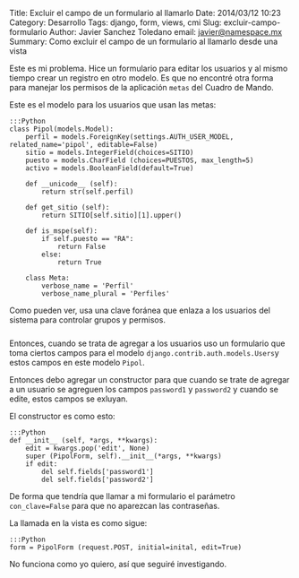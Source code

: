 Title: Excluir el campo de un formulario al llamarlo
Date: 2014/03/12 10:23
Category: Desarrollo
Tags: django, form, views, cmi
Slug: excluir-campo-formulario
Author: Javier Sanchez Toledano
email: javier@namespace.mx
Summary: Como excluir el campo de un formulario al llamarlo desde una vista

Este es mi problema. Hice un formulario para editar los usuarios y al mismo tiempo crear un registro en otro modelo. Es que no encontré otra forma para manejar los permisos de la aplicación `metas` del Cuadro de Mando.

Este es el modelo para los usuarios que usan las metas:

    :::Python
    class Pipol(models.Model):
        perfil = models.ForeignKey(settings.AUTH_USER_MODEL, related_name='pipol', editable=False)
        sitio = models.IntegerField(choices=SITIO)
        puesto = models.CharField (choices=PUESTOS, max_length=5)
        activo = models.BooleanField(default=True)

        def __unicode__ (self):
            return str(self.perfil)

        def get_sitio (self):
            return SITIO[self.sitio][1].upper()

        def is_mspe(self):
            if self.puesto == "RA":
                return False
            else:
                return True

        class Meta:
            verbose_name = 'Perfil'
            verbose_name_plural = 'Perfiles'

Como pueden ver, usa una clave foránea que enlaza a los usuarios del sistema para controlar grupos y permisos.

<div style="max-width:300px; margin: 25px auto;">
  <!-- nspace_01 -->
  <ins class="adsbygoogle"
       style="display:block"
       data-ad-client="ca-pub-9466828947698623"
       data-ad-slot="5225523689"
       data-ad-format="auto"></ins>
  <script>
    (adsbygoogle = window.adsbygoogle || []).push({});
  </script>
</div>
<div style="clear:both;"></div>

Entonces, cuando se trata de agregar a los usuarios uso un formulario que toma ciertos campos para el modelo `django.contrib.auth.models.Users`y estos campos en este modelo `Pipol`.

Entonces debo agregar un constructor para que cuando se trate de agregar a un usuario se agreguen los campos `password1` y `password2` y cuando se edite, estos campos se exluyan.

El constructor es como esto:

    :::Python
    def __init__ (self, *args, **kwargs):
        edit = kwargs.pop('edit', None)
        super (PipolForm, self).__init__(*args, **kwargs)
        if edit:
            del self.fields['password1']
            del self.fields['password2']

De forma que tendría que llamar a mi formulario el parámetro `con_clave=False` para que no aparezcan las contraseñas.

La llamada en la vista es como sigue:

    :::Python
    form = PipolForm (request.POST, initial=inital, edit=True)

No funciona como yo quiero, así que seguiré investigando.